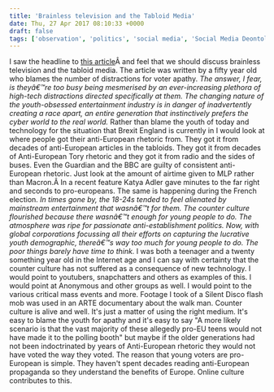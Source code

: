 ```yaml
---
title: 'Brainless television and the Tabloid Media'
date: Thu, 27 Apr 2017 08:10:33 +0000
draft: false
tags: ['observation', 'politics', 'social media', 'Social Media Deontology']
---
```


I saw the headline to [this article](http://www.theneweuropean.co.uk/culture/counter-culture-is-dead-is-brainless-television-the-cause-of-youth-apathy-1-4988756)Â and feel that we should discuss brainless television and the tabloid media. The article was written by a fifty year old who blames the number of distractions for voter apathy. _The answer, I fear, is theyâ€™re too busy being mesmerised by an ever-increasing plethora of high-tech distractions directed specifically at them. The changing nature of the youth-obsessed entertainment industry is in danger of inadvertently creating a race apart, an entire generation that instinctively prefers the cyber world to the real world._ Rather than blame the youth of today and technology for the situation that Brexit England is currently in I would look at where people got their anti-European rhetoric from. They got it from decades of anti-European articles in the tabloids. They got it from decades of Anti-European Tory rhetoric and they got it from radio and the sides of buses. Even the Guardian and the BBC are guilty of consistent anti-European rhetoric. Just look at the amount of airtime given to MLP rather than Macron.Â In a recent feature Katya Adler gave minutes to the far right and seconds to pro-europeans. The same is happening during the French election. _In times gone by, the 18-24s tended to feel alienated by mainstream entertainment that wasnâ€™t for them. The counter culture flourished because there wasnâ€™t enough for young people to do. The atmosphere was ripe for passionate anti-establishment politics. Now, with global corporations focussing all their efforts on capturing the lucrative youth demographic, thereâ€™s way too much for young people to do. The poor things barely have time to think._ I was both a teenager and a twenty something year old in the Internet age and I can say with certainty that the counter culture has not suffered as a consequence of new technology. I would point to youtubers, snapchatters and others as examples of this. I would point at Anonymous and other groups as well. I would point to the various critical mass events and more. Footage I took of a Silent Disco flash mob was used in an ARTE documentary about the walk man. Counter culture is alive and well. It's just a matter of using the right medium. It's easy to blame the youth for apathy and it's easy to say "A more likely scenario is that the vast majority of these allegedly pro-EU teens would not have made it to the polling booth" but maybe if the older generations had not been indoctrinated by years of Anti-European rhetoric they would not have voted the way they voted. The reason that young voters are pro-European is simple. They haven't spent decades reading anti-European propaganda so they understand the benefits of Europe. Online culture contributes to this.